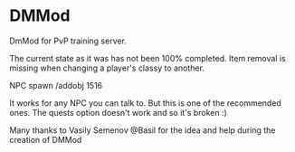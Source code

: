 # DMMod
DmMod for PvP training server.

The current state as it was has not been 100% completed. Item removal is missing when changing a player's classy to another. 


NPC spawn /addobj 1516

It works for any NPC you can talk to. But this is one of the recommended ones. 
The quests option doesn't work and so it's broken :)



Many thanks to Vasily Semenov @Basil for the idea and help during the creation of DMMod
